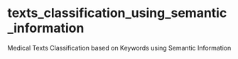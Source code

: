 # texts_classification_using_semantic_information
Medical Texts Classification based on Keywords using Semantic Information

